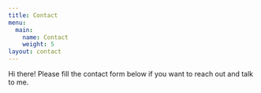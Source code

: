 ```yaml
---
title: Contact
menu:
  main:
    name: Contact
    weight: 5
layout: contact
---
```


Hi there! Please fill the contact form below if you want to reach out and talk to me.